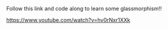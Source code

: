 Follow this link and code along to learn some glassmorphism!! 

https://www.youtube.com/watch?v=hv0rNxr1XXk
